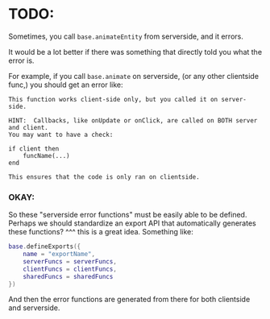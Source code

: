 

# TODO:


Sometimes, you call `base.animateEntity` from serverside, and it errors.

It would be a lot better if there was something that directly told you
what the error is.

For example, if you call `base.animate` on serverside, (or any other 
clientside func,) you should get an error like:

```
This function works client-side only, but you called it on server-side.

HINT:  Callbacks, like onUpdate or onClick, are called on BOTH server and client.
You may want to have a check:

if client then 
    funcName(...)
end

This ensures that the code is only ran on clientside.
```

### OKAY: 
So these "serverside error functions" must be easily able to be defined.
Perhaps we should standardize an export API that automatically generates these
functions?
^^^ this is a great idea.
Something like:
```lua
base.defineExports({
    name = "exportName", 
    serverFuncs = serverFuncs, 
    clientFuncs = clientFuncs, 
    sharedFuncs = sharedFuncs
})
```
And then the error functions are generated from there for both clientside and
serverside.


